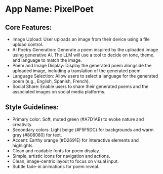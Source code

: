 # **App Name**: PixelPoet

## Core Features:

- Image Upload: User uploads an image from their device using a file upload control.
- AI Poetry Generation: Generate a poem inspired by the uploaded image using generative AI. The LLM will use a tool to decide on tone, theme, and language to match the image.
- Poem and Image Display: Display the generated poem alongside the uploaded image, including a translation of the generated poem.
- Language Selection: Allow users to select a language for the generated poem (e.g., English, Spanish, French).
- Social Share: Enable users to share their generated poems and the associated images on social media platforms.

## Style Guidelines:

- Primary color: Soft, muted green (#A7D1AB) to evoke nature and creativity.
- Secondary colors: Light beige (#F5F5DC) for backgrounds and warm gray (#808080) for text.
- Accent: Earthy orange (#D2691E) for interactive elements and highlights.
- Clean and readable fonts for poem display.
- Simple, artistic icons for navigation and actions.
- Clean, image-centric layout to focus on visual input.
- Subtle fade-in animations for poem reveal.